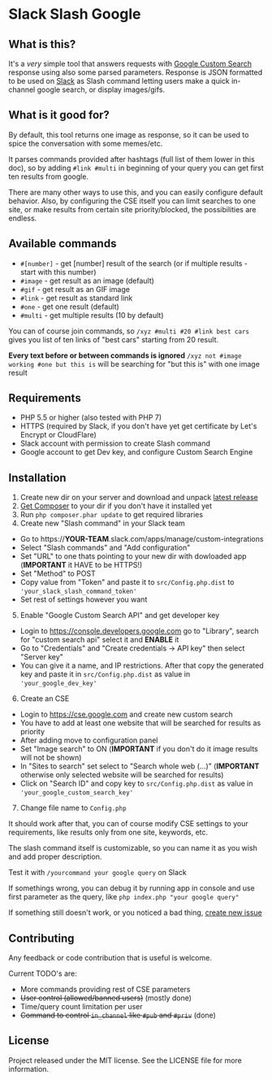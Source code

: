 # Slack Slash Google

## What is this?
It's a *very* simple tool that answers requests with [Google Custom Search](https://cse.google.com) response using also some parsed parameters.
Response is JSON formatted to be used on [Slack](https://slack.com) as Slash command letting users make a quick in-channel google search, or display images/gifs.

## What is it good for?
By default, this tool returns one image as response, so it can be used to spice the conversation with some memes/etc.

It parses commands provided after hashtags (full list of them lower in this doc), so by adding `#link #multi` in beginning of your query you can get first ten results from google.

There are many other ways to use this, and you can easily configure default behavior.
Also, by configuring the CSE itself you can limit searches to one site, or make results from certain site priority/blocked, the possibilities are endless.

## Available commands
- `#[number]` - get [number] result of the search (or if multiple results - start with this number)
- `#image` - get result as an image (default)
- `#gif` - get result as an GIF image
- `#link` - get result as standard link
- `#one` - get one result (default)
- `#multi` - get multiple results (10 by default)

You can of course join commands, so `/xyz #multi #20 #link best cars` gives you list of ten links of "best cars" starting from 20 result.

**Every text before or between commands is ignored** `/xyz not #image working #one but this is` will be searching for "but this is" with one image result 

## Requirements
* PHP 5.5 or higher (also tested with PHP 7)
* HTTPS (required by Slack, if you don't have yet get certificate by Let's Encrypt or CloudFlare)
* Slack account with permission to create Slash command
* Google account to get Dev key, and configure Custom Search Engine

## Installation
1. Create new dir on your server and download and unpack [latest release](https://github.com/wolfish/slack-slash-google/releases)
2. [Get Composer](https://getcomposer.org/download/) to your dir if you don't have it installed yet
3. Run `php composer.phar update` to get required libraries
4. Create new "Slash command" in your Slack team
  - Go to https://**YOUR-TEAM**.slack.com/apps/manage/custom-integrations
  - Select "Slash commands" and "Add configuration"
  - Set "URL" to one thats pointing to your new dir with dowloaded app (**IMPORTANT** it HAVE to be HTTPS!)
  - Set "Method" to POST
  - Copy value from "Token" and paste it to `src/Config.php.dist` to `'your_slack_slash_command_token'`
  - Set rest of settings however you want
5. Enable "Google Custom Search API" and get developer key
  - Login to https://console.developers.google.com go to "Library", search for "custom search api" select it and **ENABLE** it
  - Go to "Credentials" and "Create credentials -> API key" then select "Server key"
  - You can give it a name, and IP restrictions. After that copy the generated key and paste it in `src/Config.php.dist` as value in `'your_google_dev_key'`
6. Create an CSE
  - Login to https://cse.google.com and create new custom search
  - You have to add at least one website that will be searched for results as priority
  - After adding move to configuration panel
  - Set "Image search" to ON (**IMPORTANT** if you don't do it image results will not be shown)
  - In "Sites to search" set select to "Search whole web (...)" (**IMPORTANT** otherwise only selected website will be searched for results)
  - Click on "Search ID" and copy key to `src/Config.php.dist` as value in `'your_google_custom_search_key'`
7. Change file name to `Config.php`

It should work after that, you can of course modify CSE settings to your requirements, like results only from one site, keywords, etc.

The slash command itself is customizable, so you can name it as you wish and add proper description.

Test it with `/yourcommand your google query` on Slack

If somethings wrong, you can debug it by running app in console and use first parameter as the query, like `php index.php "your google query"`

If something still doesn't work, or you noticed a bad thing, [create new issue](https://github.com/wolfish/slack-slash-google/issues)

## Contributing
Any feedback or code contribution that is useful is welcome.

Current TODO's are:
* More commands providing rest of CSE parameters
* ~~User control (allowed/banned users)~~ (mostly done)
* Time/query count limitation per user 
* ~~Command to control `in_channel` like `#pub` and `#priv`~~ (done)

## License
Project released under the MIT license. See the LICENSE file for more information.
